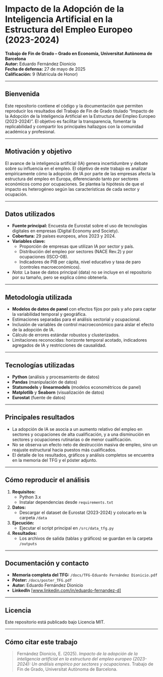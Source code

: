 # Impacto de la Adopción de la Inteligencia Artificial en la Estructura del Empleo Europeo (2023-2024)

**Trabajo de Fin de Grado – Grado en Economía, Universitat Autònoma de Barcelona**  
**Autor:** Eduardo Fernández Dionicio  
**Fecha de defensa:** 27 de mayo de 2025  
**Calificación:** 9 (Matrícula de Honor)

---

## Bienvenida

Este repositorio contiene el código y la documentación que permiten reproducir los resultados del Trabajo de Fin de Grado titulado “Impacto de la Adopción de la Inteligencia Artificial en la Estructura del Empleo Europeo (2023-2024)”. El objetivo es facilitar la transparencia, fomentar la replicabilidad y compartir los principales hallazgos con la comunidad académica y profesional.

---

## Motivación y objetivo

El avance de la inteligencia artificial (IA) genera incertidumbre y debate sobre su influencia en el empleo. El objetivo de este trabajo es analizar empíricamente cómo la adopción de IA por parte de las empresas afecta la estructura del empleo en Europa, diferenciando tanto por sectores económicos como por ocupaciones. Se plantea la hipótesis de que el impacto es heterogéneo según las características de cada sector y ocupación.

---

## Datos utilizados

- **Fuente principal:** Encuesta de Eurostat sobre el uso de tecnologías digitales en empresas (Digital Economy and Society).
- **Cobertura:** 29 países europeos, años 2023 y 2024.
- **Variables clave:**  
  - Proporción de empresas que utilizan IA por sector y país.
  - Distribución del empleo por sectores (NACE Rev.2) y por ocupaciones (ISCO-08).
  - Indicadores de PIB per cápita, nivel educativo y tasa de paro (controles macroeconómicos).
- *Nota*: La base de datos principal (data) no se incluye en el repositorio por su tamaño, pero se explica cómo obtenerla.

---

## Metodología utilizada

- **Modelos de datos de panel** con efectos fijos por país y año para captar la variabilidad temporal y geográfica.
- Estimaciones separadas para el análisis sectorial y ocupacional.
- Inclusión de variables de control macroeconómico para aislar el efecto de la adopción de IA.
- Cálculo de errores estándar robustos y clusterizados.
- Limitaciones reconocidas: horizonte temporal acotado, indicadores agregados de IA y restricciones de causalidad.

---

## Tecnologías utilizadas

- **Python** (análisis y procesamiento de datos)
- **Pandas** (manipulación de datos)
- **Statsmodels** y **linearmodels** (modelos econométricos de panel)
- **Matplotlib** y **Seaborn** (visualización de datos)
- **Eurostat** (fuente de datos)

---

## Principales resultados

- La adopción de IA se asocia a un aumento relativo del empleo en sectores y ocupaciones de alta cualificación, y a una disminución en sectores y ocupaciones rutinarias o de menor cualificación.
- No se observa un efecto neto de destrucción masiva de empleo, sino un reajuste estructural hacia puestos más cualificados.
- El detalle de los resultados, gráficos y análisis completos se encuentra en la memoria del TFG y el póster adjunto.

---

## Cómo reproducir el análisis

1. **Requisitos:**  
   - Python 3.x  
   - Instalar dependencias desde `requirements.txt`
2. **Datos:**  
   - Descargar el dataset de Eurostat (2023-2024) y colocarlo en la carpeta `/data`
3. **Ejecución:**  
   - Ejecutar el script principal en `/src/data_tfg.py`
4. **Resultados:**  
   - Los archivos de salida (tablas y gráficos) se guardan en la carpeta `/outputs`

---

## Documentación y contacto

- **Memoria completa del TFG:** `/docs/TFG-Eduardo Fernández Dionicio.pdf`
- **Póster:** `/docs/poster_TFG.pdf`
- **Autor:** Eduardo Fernández Dionicio  
- **LinkedIn** [www.linkedin.com/in/eduardo-fernandez-d]

---

## Licencia

Este repositorio está publicado bajo Licencia MIT.

---

## Cómo citar este trabajo

> Fernández Dionicio, E. (2025). *Impacto de la adopción de la inteligencia artificial en la estructura del empleo europeo (2023-2024): Un análisis empírico por sectores y ocupaciones*. Trabajo de Fin de Grado, Universitat Autònoma de Barcelona.

